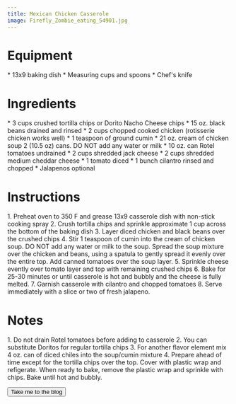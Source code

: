 ```yaml
---
title: Mexican Chicken Casserole
image: Firefly_Zombie_eating_54901.jpg
---
```


<h1 class="text-secondary text-3xl my-2">Equipment</h1>
<p class="py-2">
* 13x9 baking dish
* Measuring cups and spoons
* Chef's knife
</p>

<h1 class="text-secondary text-3xl my-2">Ingredients</h1>
<p class="py-2">
* 3 cups crushed tortilla chips or Dorito Nacho Cheese chips
* 15 oz. black beans drained and rinsed
* 2 cups chopped cooked chicken (rotisserie chicken works well)
* 1 teaspoon of ground cumin
* 21 oz. cream of chicken soup 2 (10.5 oz) cans. DO NOT add any water or milk
* 10 oz. can Rotel tomatoes undrained
* 2 cups shredded jack cheese
* 2 cups shredded medium cheddar cheese
* 1 tomato diced
* 1 bunch cilantro rinsed and chopped
* Jalapenos optional
</p>
<h1 class="text-secondary text-3xl my-2">Instructions</h1>
<p class="py-2">
1. Preheat oven to 350 F and grease 13x9 casserole dish with non-stick cooking spray
2. Crush tortilla chips and sprinkle approximate 1 cup across the bottom of the baking dish
3. Layer diced chicken and black beans over the crushed chips
4. Stir 1 teaspoon of cumin into the cream of chicken soup. DO NOT add any water or milk to
the soup. Spread the soup mixture over the chicken and beans, using a spatula to gently spread
it evenly over the entire top. Add canned tomatoes over the soup layer.
5. Sprinkle cheese evently over tomato layer and top with remaining crushed chips
6. Bake for 25-30 minutes or until casserole is hot and bubbly and the cheese is fully melted.
7. Garnish casserole with cilantro and chopped tomatoes
8. Serve immediately with a slice or two of fresh jalapeno.
</p>
<h1 class="text-secondary text-3xl my-2">Notes</h1>
<p class="py-2">
1. Do not drain Rotel tomatoes before adding to casserole
2. You can substitute Doritos for regular tortilla chips
3. For another flavor element mix 4 oz. can of diced chiles into the soup/cumin mixture
4. Prepare ahead of time except for the tortilla chips over the top. Cover with plastic wrap and refigerate.
When ready to bake, remove the plastic wrap and sprinkle with chips. Bake until hot and bubbly.
</p>
<div>
    <a href="/blog_list.html"><button class="btn btn-accent">Take me to the blog</button></a>
</div>
